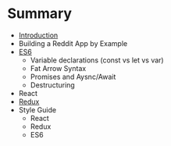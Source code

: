 # Summary

* [Introduction](README.md)
* Building a Reddit App by Example
* [ES6](ES6.md)
   * Variable declarations (const vs let vs var)
   * Fat Arrow Syntax
   * Promises and Aysnc/Await
   * Destructuring
* React
* [Redux](React.md)
* Style Guide
   * React
   * Redux
   * ES6

